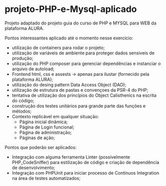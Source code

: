 # projeto-PHP-e-Mysql-aplicado
Projeto adaptado do projeto guia do curso de PHP e MYSQL para WEB da plataforma ALURA.

Pontos interessantes aplicado até o momento nesse exercício:
- utilização de containers para rodar o projeto;
- utilização de variáveis de ambiente para proteger dados sensiveis de produção;
- utilização do PHP composer para gerenciar dependências e instanciar o arquivo de autoload;
- Frontend html, css e assests -> apenas para ilustar (fornecido pela plataforma ALURA);
- utilização do desing pattern Data Access Object (DAO);
- utilização de estrutura de pastas e convençoes da PSR-4 do PHP;
- tentativa de utilização dos princípios do Object Calisthenics na escrita do código;
- construção dos testes unitários para grande parte das funções e métodos;
- Contexto replicável em qualquer situação:
    - Página inicial dinâmica;
    - Página de Login funcional;
    - Página de administração;
    - Páginas de ação;

Pontos que poderão ser aplicados:
- Integração com alguma ferramenta Linter (possívelmente PHP_CodeSniffer) para estilização de código e criação de dependência de desenvolvimento;
- Integração com PHPUnit para iniciar processo de Continuos Integration na área de testes automatizados;

